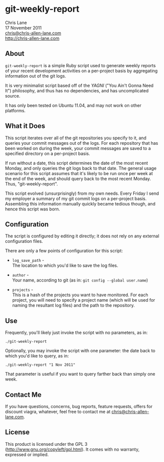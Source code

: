 git-weekly-report
=================
Chris Lane  
17 November 2011  
chris@chris-allen-lane.com  
http://chris-allen-lane.com  




About
-----
`git-weekly-report` is a simple Ruby script used to generate weekly reports
of your recent development activities on a per-project basis by aggregating
information out of the git logs.

It is very minimalist script based off of the _YAGNI_ ("You Ain't Gonna Need
It") philosophy, and thus has no dependencies, and has uncomplicated source.

It has only been tested on Ubuntu 11.04, and may not work on other platforms.


What it Does
------------
This script iterates over all of the git repositories you specify to it, 
and queries your commit messages out of the logs. For each repository
that has been worked on during the week, your commit messages are saved
to a specified directory on a per-project basis.

If run without a date, this script determines the date of the most recent
Monday, and only queries the git logs back to that date. The general
usage scenario for this script assumes that it's likely to be run once per
week at the end of the week, and should query back to the most recent
Monday. Thus, "git-weekly-report".

This script evolved (unsurprisingly) from my own needs. Every Friday
I send my employer a summary of my git commit logs on a per-project basis.
Assembling this information manually quickly became tedious though, and 
hence this script was born.


Configuration
-------------
The script is configured by editing it directly; it does not rely on any
external configuration files.

There are only a few points of configuration for this script:

* `log_save_path` -    
The location to which you'd like to save the log files.

* `author` -   
Your name, according to git (as in: `git config --global user.name`)

* `projects` -   
This is a hash of the projects you want to have monitored. For each
project, you will need to specify a project name (which will be used for
naming the resultant log files) and the path to the repository.


Use
---
Frequently, you'll likely just invoke the script with no parameters, as in:

    ./git-weekly-report

Optionally, you may invoke the script with one parameter: the date back to which
you'd like to query, as in:

    ./git-weekly-report "1 Nov 2011"

That parameter is useful if you want to query farther back than simply one
week.


Contact Me
-------------
If you have questions, concerns, bug reports, feature requests, offers
for discount viagra, whatever, feel free to contact me at chris@chris-allen-lane.com.


License
-------
This product is licensed under the GPL 3 (http://www.gnu.org/copyleft/gpl.html).
It comes with no warranty, expressed or implied.

